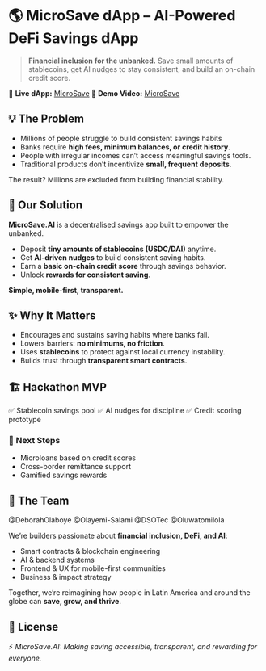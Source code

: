 
# 🌎 MicroSave dApp – AI-Powered DeFi Savings dApp

> **Financial inclusion for the unbanked.**
> Save small amounts of stablecoins, get AI nudges to stay consistent, and build an on-chain credit score.

🔗 **Live dApp:** [MicroSave](https://micro-save-m3h2-em7hi8wax-samuel-daniels-projects.vercel.app/)
🎥 **Demo Video:** [MicroSave](https://www.loom.com/share/d04d17a47a28464aaf2c44cc2f0c3666?sid=93ce6b70-0781-49ff-aa86-e189458597ba)



## 💡 The Problem

* Millions of people struggle to build consistent savings habits 
* Banks require **high fees, minimum balances, or credit history**.
* People with irregular incomes can’t access meaningful savings tools.
* Traditional products don’t incentivize **small, frequent deposits**.

The result? Millions are excluded from building financial stability.



## 🚀 Our Solution

**MicroSave.AI** is a decentralised savings app built to empower the unbanked.

* Deposit **tiny amounts of stablecoins (USDC/DAI)** anytime.
* Get **AI-driven nudges** to build consistent saving habits.
* Earn a **basic on-chain credit score** through savings behavior.
* Unlock **rewards for consistent saving**.

**Simple, mobile-first, transparent.**



## ✨ Why It Matters

* Encourages and sustains saving habits where banks fail.
* Lowers barriers: **no minimums, no friction**.
* Uses **stablecoins** to protect against local currency instability.
* Builds trust through **transparent smart contracts**.


## 🏗️ Hackathon MVP

✅ Stablecoin savings pool
✅ AI nudges for discipline
✅ Credit scoring prototype

### 🌟 Next Steps

* Microloans based on credit scores
* Cross-border remittance support
* Gamified savings rewards



## 👥 The Team
@DeborahOlaboye @Olayemi-Salami @DSOTec @Oluwatomilola

We’re builders passionate about **financial inclusion, DeFi, and AI**:

* Smart contracts & blockchain engineering
* AI & backend systems
* Frontend & UX for mobile-first communities
* Business & impact strategy

Together, we’re reimagining how people in Latin America and around the globe can **save, grow, and thrive**.



## 📜 License



⚡ *MicroSave.AI: Making saving accessible, transparent, and rewarding for everyone.*
